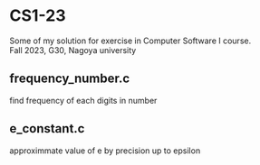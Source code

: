 # CS1-23
Some of my solution for exercise in Computer Software I course.                         
Fall 2023, G30, Nagoya university
## frequency_number.c
find frequency of each digits in number
## e_constant.c
approximmate value of e by precision up to epsilon

